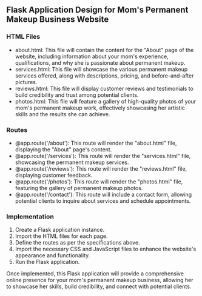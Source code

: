 ## Flask Application Design for Mom's Permanent Makeup Business Website

### HTML Files

- about.html: This file will contain the content for the "About" page of the website, including information about your mom's experience, qualifications, and why she is passionate about permanent makeup.
- services.html: This file will showcase the various permanent makeup services offered, along with descriptions, pricing, and before-and-after pictures.
- reviews.html: This file will display customer reviews and testimonials to build credibility and trust among potential clients.
- photos.html: This file will feature a gallery of high-quality photos of your mom's permanent makeup work, effectively showcasing her artistic skills and the results she can achieve.

### Routes

- @app.route('/about'): This route will render the "about.html" file, displaying the "About" page's content.
- @app.route('/services'): This route will render the "services.html" file, showcasing the permanent makeup services.
- @app.route('/reviews'): This route will render the "reviews.html" file, displaying customer feedback.
- @app.route('/photos'): This route will render the "photos.html" file, featuring the gallery of permanent makeup photos.
- @app.route('/contact'): This route will include a contact form, allowing potential clients to inquire about services and schedule appointments.

### Implementation

1. Create a Flask application instance.
2. Import the HTML files for each page.
3. Define the routes as per the specifications above.
4. Import the necessary CSS and JavaScript files to enhance the website's appearance and functionality.
5. Run the Flask application.

Once implemented, this Flask application will provide a comprehensive online presence for your mom's permanent makeup business, allowing her to showcase her skills, build credibility, and connect with potential clients.
